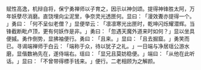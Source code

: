 赋性高逸，机辩自将，保宁勇禅师以子育之，因示以神剑颂。提得神锋胜太阿，万年妖孽尽消磨。直饶埋向尘泥里，争奈灵光透匣何。显曰：​「漫效聻亦提得一个。​」勇曰：​「何不呈似老僧？​」显便举云：​「凛凛寒光出匣时，乾坤闪烁耀潜辉。当锋截断毗卢顶，更有何妖作是非。​」勇曰：​「忽遇天魔外道来时如何？​」显以坐具便摵。勇作倒势，显拂袖便行。勇曰：​「且来。​」显曰：​「且去掘窟。​」勇笑而已。寻谒端禅师于白云：​「端称于众，待以犹子之礼。​」一日端与净居瑶公游水磨，显偕数衲先在，遂侍端右。瑶曰：​「显兄且莫妨稳便。​」端曰：​「从他在此听话。​」显曰：​「不曾带得標手钱来。​」便行。二老相顾为之解颜。
